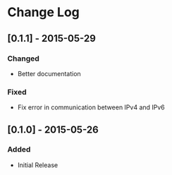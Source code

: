 # Change Log

## [0.1.1] - 2015-05-29
### Changed
- Better documentation
### Fixed
- Fix error in communication between IPv4 and IPv6

## [0.1.0] - 2015-05-26
### Added
- Initial Release


